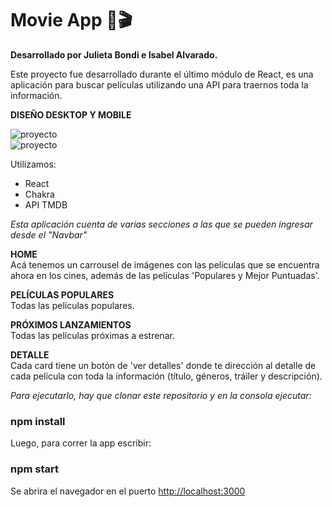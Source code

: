 # Movie App 🍿🎬

**Desarrollado por Julieta Bondi e Isabel Alvarado.**

Este proyecto fue desarrollado durante el último módulo de React, es una aplicación para buscar películas utilizando una API para traernos toda la información.

**DISEÑO DESKTOP Y MOBILE**    

![proyecto](./Movie-app/public/assets/img/dise%C3%B1oDesktop.PNG)    
![proyecto](./Movie-app/public/assets/img/dise%C3%B1oMobile.PNG)    


Utilizamos:
- React
- Chakra
- API TMDB


*Esta aplicación cuenta de varias secciones a las que se pueden ingresar desde el "Navbar"*    

**HOME**    
Acá tenemos un carrousel de imágenes con las películas que se encuentra ahora en los cines, además de las películas 'Populares y Mejor Puntuadas'.    

**PELÍCULAS POPULARES**    
Todas las películas populares.    

**PRÓXIMOS LANZAMIENTOS**    
Todas las películas próximas a estrenar.    

**DETALLE**    
Cada card tiene un botón de 'ver detalles' donde te dirección al detalle de cada película con toda la información (título, géneros, tráiler y descripción).    


*Para ejecutarlo, hay que clonar este repositorio y en la consola ejecutar:*

### npm install

Luego, para correr la app escribir:

### npm start

Se abrira el navegador en el puerto [http://localhost:3000](http://localhost:3000) 

<br>
